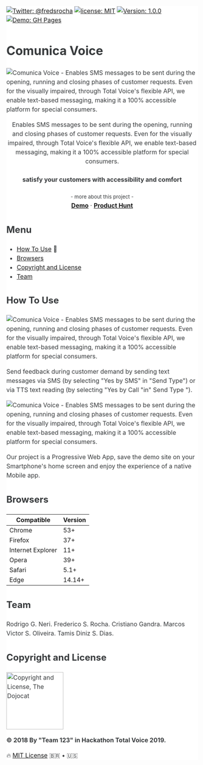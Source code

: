 <main style="font-family: -apple-system,BlinkMacSystemFont,'Segoe UI',Roboto,'Helvetica Neue',Arial,sans-serif;font-size: 1rem;line-height: 1.5;color: #373a3c;background-color: #fff;">

[![Twitter: @fredsrocha](https://img.shields.io/badge/twitter-@fredsrocha-orange.svg?style=flat-square&colorB=1da1f2&logo=twitter&maxAge=2592000 "Twitter")](https://twitter.com/fredsrocha)
[![license: MIT](https://img.shields.io/github/license/mashape/apistatus.svg?style=flat-square&maxAge=2592000 "MIT License")](./LICENSE)
[![Version: 1.0.0](https://img.shields.io/badge/version-1.0.0-blue.svg?style=flat-square&maxAge=2592000 "Version")](./README.md)
[![Demo: GH Pages](https://img.shields.io/badge/demo-online-green.svg?style=flat-square&colorB=00BFFF&maxAge=2592000 "Online Demo")](./README.md)

# Comunica Voice

<img src="https://image.prntscr.com/image/yyBmR5TiSo2M2aGwJXP2EA.png" alt="Comunica Voice - Enables SMS messages to be sent during the opening, running and closing phases of customer requests. Even for the visually impaired, through Total Voice's flexible API, we enable text-based messaging, making it a 100% accessible platform for special consumers." />

<p align="center">
  <p align="center">
    Enables SMS messages to be sent during the opening, running and closing phases of customer requests. Even for the visually impaired, through Total Voice's flexible API, we enable text-based messaging, making it a 100% accessible platform for special consumers.
    <br>
    <br>
    <strong>satisfy your customers with accessibility and comfort</strong>
    <br>
    <br>
    <small>- more about this project -</small>
    <br>
    <a href="https://comunicavoice.jusblog.com"><strong>Demo</strong></a>
    ·
    <a href="https://www.producthunt.com/posts/comunica-voice"><strong>Product Hunt</strong></a>
  </p>
</p>

## Menu

- [How To Use](#how-to-use) :tada:
- [Browsers](#browsers)
- [Copyright and License](#copyright-and-license)
- [Team](#team)

## How To Use

<img src="https://image.prntscr.com/image/x6-pEeJmTDOFETyoxeh2uw.png" alt="Comunica Voice - Enables SMS messages to be sent during the opening, running and closing phases of customer requests. Even for the visually impaired, through Total Voice's flexible API, we enable text-based messaging, making it a 100% accessible platform for special consumers." />

Send feedback during customer demand by sending text messages via SMS (by selecting "Yes by SMS" in "Send Type") or via TTS text reading (by selecting "Yes by Call "in" Send Type ").

<img src="https://image.prntscr.com/image/wx0nioWvTnOOLyzAU2MC3A.png" alt="Comunica Voice - Enables SMS messages to be sent during the opening, running and closing phases of customer requests. Even for the visually impaired, through Total Voice's flexible API, we enable text-based messaging, making it a 100% accessible platform for special consumers." />

Our project is a Progressive Web App, save the demo site on your Smartphone's home screen and enjoy the experience of a native Mobile app.

## Browsers

| Compatible | Version |
| ------ | ----------- |
| Chrome | 53+ |
| Firefox | 37+ |
| Internet Explorer | 11+ |
| Opera | 39+ |
| Safari | 5.1+ |
| Edge | 14.14+ |

## Team

Rodrigo G. Neri.
Frederico S. Rocha.
Cristiano Gandra.
Marcos Victor S. Oliveira.
Tamis Diniz S. Dias.

## Copyright and License

<img src="https://octodex.github.com/images/dojocat.jpg" alt="Copyright and License, The Dojocat"  width="150" height="150" />

<strong>&copy; 2018 By "Team 123" in Hackathon Total Voice 2019.</strong>

:fire: [MIT License](https://github.com/fredsrocha/fsr-components/blob/master/LICENSE "License") 🇧🇷 • :us:

</main>
